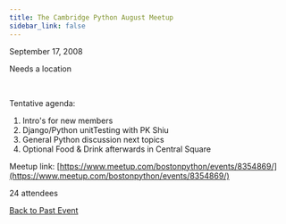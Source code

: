```yaml
---
title: The Cambridge Python August Meetup
sidebar_link: false
---
```


September 17, 2008


Needs a location

   

Tentative agenda:

1) Intro's for new members
2) Django/Python unitTesting with PK Shiu
3) General Python discussion next topics
4) Optional Food & Drink afterwards in Central Square


Meetup link: [https://www.meetup.com/bostonpython/events/8354869/](https://www.meetup.com/bostonpython/events/8354869/)

24 attendees

[Back to Past Event](past-events.md)